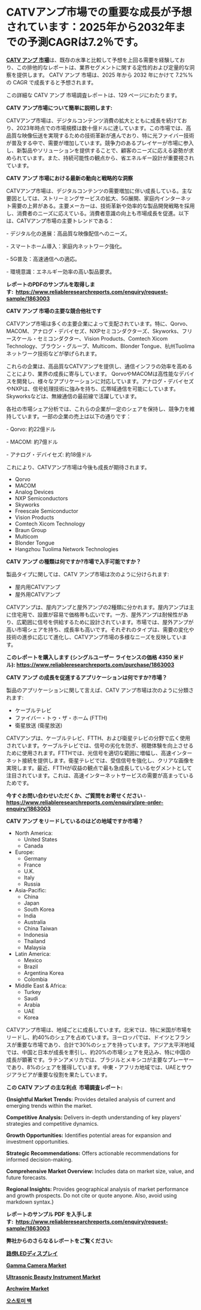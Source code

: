 <p><h1>CATVアンプ市場での重要な成長が予想されています：2025年から2032年までの予測CAGRは7.2％です。</h1></p><p data-sourcepos="1:1-1:157"><strong><a href="https://www.reliableresearchreports.com/catv-amplifiers-r1863003?utm_campaign=107&utm_medium=36&utm_source=Github&utm_content=ia&utm_term=04032025&utm_id=catv-amplifiers">CATV アンプ 市場</a></strong>は、既存の水準と比較して予想を上回る需要を経験しており、この排他的なレポートは、業界セグメントに関する定性的および定量的な洞察を提供します。 CATV アンプ 市場は、2025 年から 2032 年にかけて 7.2%% の CAGR で成長すると予想されます。</p>
<p data-sourcepos="3:1-3:50">この詳細な CATV アンプ 市場調査レポートは、129 ページにわたります。</p>
<p><strong>CATV アンプ市場について簡単に説明します:</strong></p>
<p><p>CATVアンプ市場は、デジタルコンテンツ消費の拡大とともに成長を続けており、2023年時点での市場規模は数十億ドルに達しています。この市場では、高品質な映像伝送を実現するための技術革新が進んでおり、特に光ファイバー技術が普及する中で、需要が増加しています。競争力のあるプレイヤーが市場に参入し、新製品やソリューションを提供することで、顧客のニーズに応える姿勢が求められています。また、持続可能性の観点から、省エネルギー設計が重要視されています。</p></p>
<p><strong>CATV アンプ 市場における最新の動向と戦略的な洞察</strong></p>
<p><p>CATVアンプ市場は、デジタルコンテンツの需要増加に伴い成長している。主な要因としては、ストリーミングサービスの拡大、5G展開、家庭内インターネット需要の上昇がある。主要メーカーは、技術革新や効率的な製品開発戦略を採用し、消費者のニーズに応えている。消費者意識の向上も市場成長を促進。以下は、CATVアンプ市場の主要トレンドである：</p><p>- デジタル化の進展：高品質な映像配信へのニーズ。</p><p>- スマートホーム導入：家庭内ネットワーク強化。</p><p>- 5G普及：高速通信への適応。</p><p>- 環境意識：エネルギー効率の高い製品要求。</p></p>
<p><strong>レポートのPDFのサンプルを取得します</strong><strong>:&nbsp;&nbsp;<a href="https://www.reliableresearchreports.com/enquiry/request-sample/1863003?utm_campaign=107&utm_medium=36&utm_source=Github&utm_content=ia&utm_term=04032025&utm_id=catv-amplifiers">https://www.reliableresearchreports.com/enquiry/request-sample/1863003</a></strong></p>
<p><strong>CATV アンプ 市場の主要な競合他社です</strong></p>
<p><p>CATVアンプ市場は多くの主要企業によって支配されています。特に、Qorvo、MACOM、アナログ・デバイセズ、NXPセミコンダクターズ、Skyworks、フリースケール・セミコンダクター、Vision Products、Comtech Xicom Technology、ブラウン・グループ、Multicom、Blonder Tongue、杭州Tuolimaネットワーク技術などが挙げられます。</p><p>これらの企業は、高品質なCATVアンプを提供し、通信インフラの効率を高めることにより、業界の成長に寄与しています。 QorvoやMACOMは高性能なデバイスを開発し、様々なアプリケーションに対応しています。アナログ・デバイセズやNXPは、信号処理技術に強みを持ち、広帯域通信を可能にしています。Skyworksなどは、無線通信の最前線で活躍しています。</p><p>各社の市場シェア分析では、これらの企業が一定のシェアを保持し、競争力を維持しています。一部の企業の売上は以下の通りです：</p><p>- Qorvo: 約22億ドル</p><p>- MACOM: 約7億ドル</p><p>- アナログ・デバイセズ: 約18億ドル</p><p>これにより、CATVアンプ市場は今後も成長が期待されます。</p></p>
<p><ul><li>Qorvo</li><li>MACOM</li><li>Analog Devices</li><li>NXP Semiconductors</li><li>Skyworks</li><li>Freescale Semiconductor</li><li>Vision Products</li><li>Comtech Xicom Technology</li><li>Braun Group</li><li>Multicom</li><li>Blonder Tongue</li><li>Hangzhou Tuolima Network Technologies</li></ul></p>
<p><strong>CATV アンプ の種類は何ですか?市場で入手可能ですか？</strong></p>
<p>製品タイプに関しては、CATV アンプ市場は次のように分けられます:</p>
<p><ul><li>屋内用CATVアンプ</li><li>屋外用CATVアンプ</li></ul></p>
<p><p>CATVアンプは、屋内アンプと屋外アンプの2種類に分かれます。屋内アンプは主に住宅用で、設置が容易で価格帯も広いです。一方、屋外アンプは耐候性があり、広範囲に信号を供給するために設計されています。市場では、屋外アンプが高い市場シェアを持ち、成長率も高いです。それぞれのタイプは、需要の変化や技術の進歩に応じて進化し、CATVアンプ市場の多様なニーズを反映しています。</p></p>
<p><strong>このレポートを購入します (シングルユーザー ライセンスの価格 4350 米ドル):&nbsp;<a href="https://www.reliableresearchreports.com/purchase/1863003?utm_campaign=107&utm_medium=36&utm_source=Github&utm_content=ia&utm_term=04032025&utm_id=catv-amplifiers">https://www.reliableresearchreports.com/purchase/1863003</a></strong></p>
<p><strong>CATV アンプ の成長を促進するアプリケーションは何ですか?市場？</strong></p>
<p>製品のアプリケーションに関して言えば、CATV アンプ市場は次のように分類されます:</p>
<p><ul><li>ケーブルテレビ</li><li>ファイバー・トゥ・ザ・ホーム (FTTH)</li><li>衛星放送 (衛星放送)</li></ul></p>
<p><p>CATVアンプは、ケーブルテレビ、FTTH、および衛星テレビの分野で広く使用されています。ケーブルテレビでは、信号の劣化を防ぎ、視聴体験を向上させるために使用されます。FTTHでは、光信号を適切な範囲に増幅し、高速インターネット接続を提供します。衛星テレビでは、受信信号を強化し、クリアな画像を実現します。最近、FTTHが収益の観点で最も急成長しているセグメントとして注目されています。これは、高速インターネットサービスの需要が高まっているためです。</p></p>
<p><strong>今すぐお問い合わせいただくか、ご質問をお寄せください</strong><strong>&nbsp;</strong>-<strong><a href="https://www.reliableresearchreports.com/enquiry/pre-order-enquiry/1863003?utm_campaign=107&utm_medium=36&utm_source=Github&utm_content=ia&utm_term=04032025&utm_id=catv-amplifiers">https://www.reliableresearchreports.com/enquiry/pre-order-enquiry/1863003</a></strong></p>
<p><strong>CATV アンプ をリードしているのはどの地域ですか市場？</strong></p>
<p><ul>
    <li>
        North America:
        <ul>
            <li>United States</li>
            <li>Canada</li>
        </ul>
    </li>
    <li>
        Europe:
        <ul>
            <li>Germany</li>
            <li>France</li>
            <li>U.K.</li>
            <li>Italy</li>
            <li>Russia</li>
        </ul>
    </li>
    <li>
        Asia-Pacific:
        <ul>
            <li>China</li>
            <li>Japan</li>
            <li>South Korea</li>
            <li>India</li>
            <li>Australia</li>
            <li>China Taiwan</li>
            <li>Indonesia</li>
            <li>Thailand</li>
            <li>Malaysia</li>
        </ul>
    </li>
    <li>
        Latin America:
        <ul>
            <li>Mexico</li>
            <li>Brazil</li>
            <li>Argentina Korea</li>
            <li>Colombia</li>
        </ul>
    </li>
    <li>
        Middle East & Africa:
        <ul>
            <li>Turkey</li>
            <li>Saudi</li>
            <li>Arabia</li>
            <li>UAE</li>
            <li>Korea</li>
        </ul>
    </li>
    </ul></p>
<p><p>CATVアンプ市場は、地域ごとに成長しています。北米では、特に米国が市場をリードし、約40%のシェアを占めています。ヨーロッパでは、ドイツとフランスが重要な市場であり、合計で30%のシェアを持っています。アジア太平洋地域では、中国と日本が成長を牽引し、約20%の市場シェアを見込み、特に中国の成長が顕著です。ラテンアメリカでは、ブラジルとメキシコが主要なプレーヤーであり、8%のシェアを獲得しています。中東・アフリカ地域では、UAEとサウジアラビアが重要な役割を果たしています。</p></p>
<p><strong>この CATV アンプ の主な利点&nbsp; 市場調査レポート:</strong></p>
<p><strong>{Insightful Market Trends:</strong> Provides detailed analysis of current and emerging trends within the market.</p>
<p><strong>Competitive Analysis:</strong> Delivers in-depth understanding of key players' strategies and competitive dynamics.</p>
<p><strong>Growth Opportunities:</strong> Identifies potential areas for expansion and investment opportunities.</p>
<p><strong>Strategic Recommendations:</strong> Offers actionable recommendations for informed decision-making.</p>
<p><strong>Comprehensive Market Overview: </strong>Includes data on market size, value, and future forecasts.</p>
<p><strong>Regional Insights: </strong>Provides geographical analysis of market performance and growth prospects. Do not cite or quote anyone. Also, avoid using markdown syntax.}</p>
<p><strong>レポートのサンプル PDF を入手します:&nbsp;</strong><strong>&nbsp;<a href="https://www.reliableresearchreports.com/enquiry/request-sample/1863003?utm_campaign=107&utm_medium=36&utm_source=Github&utm_content=ia&utm_term=04032025&utm_id=catv-amplifiers">https://www.reliableresearchreports.com/enquiry/request-sample/1863003</a></strong></p>
<p></p>
<p></p>
<p></p>
<p></p>
<p><strong>弊社からのさらなるレポートをご覧ください:</strong></p>
<p><strong><p><a href="https://github.com/mohamedbakry57/Market-Research-Report-List-7/blob/main/283008140999.md?utm_campaign=107&utm_medium=36&utm_source=Github&utm_content=ia&utm_term=04032025&utm_id=catv-amplifiers">路傍LEDディスプレイ</a></p><p><a href="https://github.com/nicoytabiz7/Market-Research-Report-List-1/blob/main/gamma-camera-market.md?utm_campaign=107&utm_medium=36&utm_source=Github&utm_content=ia&utm_term=04032025&utm_id=catv-amplifiers">Gamma Camera Market</a></p><p><a href="https://github.com/arionmp/Market-Research-Report-List-5/blob/main/ultrasonic-beauty-instrument-market.md?utm_campaign=107&utm_medium=36&utm_source=Github&utm_content=ia&utm_term=04032025&utm_id=catv-amplifiers">Ultrasonic Beauty Instrument Market</a></p><p><a href="https://github.com/avirsuckra/Market-Research-Report-List-1/blob/main/archwire-market.md?utm_campaign=107&utm_medium=36&utm_source=Github&utm_content=ia&utm_term=04032025&utm_id=catv-amplifiers">Archwire Market</a></p><p><a href="https://github.com/laholand/Market-Research-Report-List-7/blob/main/142749741219.md?utm_campaign=107&utm_medium=36&utm_source=Github&utm_content=ia&utm_term=04032025&utm_id=catv-amplifiers">오스토미 백</a></p></strong></p>